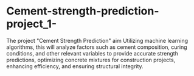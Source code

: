# Cement-strength-prediction-project_1-
The project "Cement Strength Prediction" aim Utilizing machine learning algorithms, this will analyze factors such as cement composition, curing conditions, and other relevant variables to provide accurate strength predictions, optimizing concrete mixtures for construction projects, enhancing efficiency, and ensuring structural integrity.
